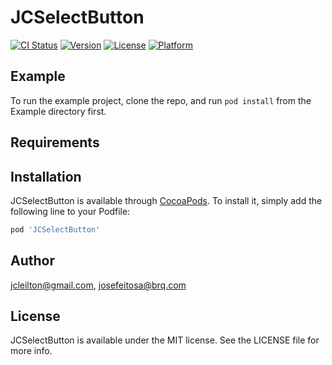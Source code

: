 # JCSelectButton

[![CI Status](https://img.shields.io/travis/jcleilton@gmail.com/JCSelectButton.svg?style=flat)](https://travis-ci.org/jcleilton@gmail.com/JCSelectButton)
[![Version](https://img.shields.io/cocoapods/v/JCSelectButton.svg?style=flat)](https://cocoapods.org/pods/JCSelectButton)
[![License](https://img.shields.io/cocoapods/l/JCSelectButton.svg?style=flat)](https://cocoapods.org/pods/JCSelectButton)
[![Platform](https://img.shields.io/cocoapods/p/JCSelectButton.svg?style=flat)](https://cocoapods.org/pods/JCSelectButton)

## Example

To run the example project, clone the repo, and run `pod install` from the Example directory first.

## Requirements

## Installation

JCSelectButton is available through [CocoaPods](https://cocoapods.org). To install
it, simply add the following line to your Podfile:

```ruby
pod 'JCSelectButton'
```

## Author

jcleilton@gmail.com, josefeitosa@brq.com

## License

JCSelectButton is available under the MIT license. See the LICENSE file for more info.
